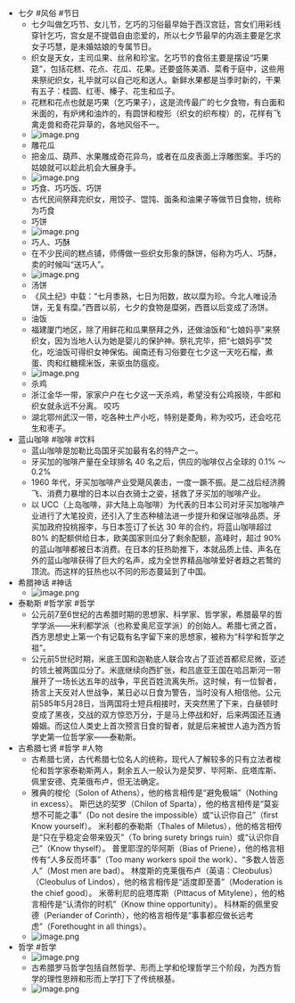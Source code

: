 - 七夕 #风俗 #节日
	- 七夕叫做乞巧节、女儿节，乞巧的习俗最早始于西汉宫廷，宫女们用彩线穿针乞巧，宫女是不提倡自由恋爱的，所以七夕节最早的内涵主要是乞求女子巧慧，是未婚姑娘的专属节日。
	- 织女是天女，主司瓜果、丝帛和珍宝。乞巧节的食俗主要是摆设“巧果筵”，包括花糕、花点、花瓜、花果。还要盛陈美酒、菜肴于庭中，这些用来祭祀织女，礼毕就可以自己吃和送人。新鲜水果都是当季时新的，干果有五子：桂圆、红枣、榛子、花生和瓜子。
	- 花糕和花点也就是巧果（乞巧果子），这是流传最广的七夕食物，有白面和米面的，有炉烤和油炸的，有圆饼和梭形（织女的织布梭）的，花样有飞禽走兽和奇花异草的，各地风俗不一。
	- ![image.png](../assets/image_1659573863008_0.png)
	- 雕花瓜
	- 把金瓜、葫芦、水果雕成奇花异鸟，或者在瓜皮表面上浮雕图案。手巧的姑娘就可以趁此机会大展身手。
	- ![image.png](../assets/image_1659573882454_0.png)
	- 巧食、巧巧饭、巧饼
	- 古代民间祭拜完织女，用饺子、馄饨、面条和油果子等做节日食物，统称为巧食
	- 巧饼
	- ![image.png](../assets/image_1659573907594_0.png)
	- 巧人、巧酥
	- 在不少民间的糕点铺，师傅做一些织女形象的酥饼，俗称为巧人、巧酥，卖的时候叫“送巧人”。
	- ![image.png](../assets/image_1659573944120_0.png)
	- 汤饼
	- 《风土纪》中载：“七月黍熟，七日为阳数，故以糜为珍。今北人唯设汤饼，无复有糜。”西晋以前，七夕的食物是糜粥，西晋以后变成了汤饼。
	- 油饭
	- 福建厦门地区，除了用鲜花和瓜果祭拜之外，还做油饭和“七娘妈亭”来祭织女，因为当地人认为她是婴儿的保护神。祭礼完毕，把“七娘妈亭”焚化，吃油饭可得织女神保佑。闽南还有习俗要在七夕这一天吃石榴，煮蛋、肉和红糖糯米饭，来驱虫防瘟疫。
	- ![image.png](../assets/image_1659573974162_0.png)
	- 杀鸡
	- 浙江金华一带，家家户户在七夕这一天杀鸡，希望没有公鸡报晓，牛郎和织女就永远不分离。
	  咬巧
	- 湖北鄂州武汉一带，吃各种土产小吃，特别是菱角，称为咬巧，还会吃花生和枣子。
- 蓝山咖啡 #咖啡 #饮料
	- 蓝山咖啡是加勒比岛国牙买加最有名的特产之一。
	- 牙买加的咖啡产量在全球排名 40 名之后，供应的咖啡仅占全球的 0.1% ～ 0.2%
	- 1960 年代，牙买加咖啡产业受飓风袭击，一度一蹶不振。是二战后经济腾飞、消费力暴增的日本以白衣骑士之姿，拯救了牙买加的咖啡产业。
	- 以 UCC（上岛咖啡，非大陆上岛咖啡）为代表的日本公司对牙买加咖啡产业进行了大笔投资，还引入了生态种植法进一步提升和保证咖啡品质。牙买加政府投桃报李，与日本签订了长达 30 年的合约，将蓝山咖啡超过 80% 的配额供给日本，欧美国家则瓜分了剩余配额，高峰时，超过 90% 的蓝山咖啡都被日本消费。在日本的狂热助推下，本就品质上佳、声名在外的蓝山咖啡获得了巨大的名声，成为全世界精品咖啡爱好者趋之若鹜的顶流。而这样的狂热也以不同的形态蔓延到了中国。
- 希腊神话 #神话
	- ![image.png](../assets/image_1659596352843_0.png)
- 泰勒斯 #哲学家 #哲学
	- 公元前7至6世纪的古希腊时期的思想家、科学家、哲学家，希腊最早的哲学学派——米利都学派（也称爱奥尼亚学派）的创始人。希腊七贤之首，西方思想史上第一个有记载有名字留下来的思想家，被称为“科学和哲学之祖”。
	- 公元前5世纪时期，米底王国和迦勒底人联合攻占了亚述首都尼尼微，亚述的领土被两国瓜分了。米底继续向西扩张，和吕底亚王国在哈吕斯河一带展开了一场长达五年的战争，平民百姓流离失所。这时候，有一位智者，扬言上天反对人世战争，某日必以日食为警告，当时没有人相信他。公元前585年5月28日，当两国将士短兵相接时，天突然黑了下来，白昼顿时变成了黑夜，交战的双方惊恐万分，于是马上停战和好，后来两国还互通婚姻。而这位人类史上首次预言日食的智者，就是后来被世人追为西方哲学史第一位哲学家——泰勒斯。
- 古希腊七贤 #哲学 #人物
	- 古希腊七贤，古代希腊七位名人的统称，现代人了解较多的只有立法者梭伦和哲学家泰勒斯两人，剩余五人一般认为是契罗、毕阿斯、庇塔库斯、佩里安德、克莱俄布卢，但无法确定。
	- 雅典的梭伦（Solon of Athens），他的格言相传是“避免极端”（Nothing in excess）。
	  斯巴达的契罗（Chilon of Sparta），他的格言相传是“莫妄想不可能之事”（Do not desire the impossible）或“认识你自己”（first Know yourself）。
	  米利都的泰勒斯（Thales of Miletus），他的格言相传是“只在乎稳定会带来毁灭”（To bring surety brings ruin）或“认识你自己”（Know thyself）。
	  普里耶涅的毕阿斯（Bias of Priene），他的格言相传有“人多反而坏事”（Too many workers spoil the work）、“多数人皆恶人”（Most men are bad）。
	  林度斯的克莱俄布卢（英语：Cleobulus）（Cleobulus of Lindos），他的格言相传是“适度即至善”（Moderation is the chief good）。
	  米蒂利尼的庇塔库斯（Pittacus of Mitylene），他的格言相传是“认清你的时机”（Know thine opportunity）。
	  科林斯的佩里安德（Periander of Corinth），他的格言相传是“事事都应做长远考虑”（Forethought in all things）。
	- ![image.png](../assets/image_1659596699536_0.png)
- 哲学 #哲学
	- ![image.png](../assets/image_1659596453819_0.png)
	- 古希腊罗马哲学包括自然哲学、形而上学和伦理哲学三个阶段，为西方哲学的理性思辨和形而上学打下了传统根基。
	- ![image.png](../assets/image_1659596590169_0.png)